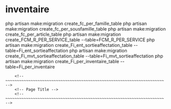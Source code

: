 # inventaire
 
php artisan make:migration create_fc_per_famille_table
php artisan make:migration create_fc_per_sousfamille_table
php artisan make:migration create_fc_per_article_table
php artisan make:migration create_FCM_R_PER_SERVICE_table --table=FCM_R_PER_SERVICE
php artisan make:migration create_Fi_ent_sortieaffectation_table --table=Fi_ent_sortieaffectation
php artisan make:migration create_Fi_mvt_sortieaffectation_table --table=Fi_mvt_sortieaffectation
php artisan make:migration create_Fi_per_inventaire_table --table=Fi_per_inventaire

		<!-- ~~~~~~~~~~~~~~~~~~~~~~~~~~~~~~~~~~~~~~~~~~~~~~~~~~~~~~~~~~~~~~~~~~~~~ -->
		<!-- Page Title -->
		<!-- ~~~~~~~~~~~~~~~~~~~~~~~~~~~~~~~~~~~~~~~~~~~~~~~~~~~~~~~~~~~~~~~~~~~~~ -->